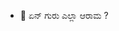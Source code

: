 - 👋 ಏನ್ ಗುರು ಎಲ್ಲಾ ಆರಾಮ ?
<!---
AmithKiragasuru/AmithKiragasuru is a ✨ special ✨ repository because its `README.md` (this file) appears on your GitHub profile.
You can click the Preview link to take a look at your changes.
--->
